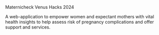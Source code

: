 Maternicheck
Venus Hacks 2024

A web-application to empower women and expectant mothers with vital health insights to help assess risk of pregnancy complications and offer support and services.

